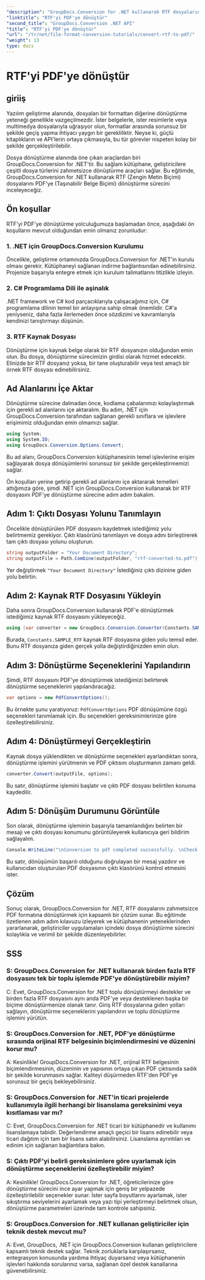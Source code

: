 ```yaml
---
"description": "GroupDocs.Conversion for .NET kullanarak RTF dosyalarını zahmetsizce PDF'ye dönüştürün. Entegrasyon için adım adım talimatlarımızı izleyin ve dosya dönüştürmenin gücünü serbest bırakın."
"linktitle": "RTF'yi PDF'ye dönüştür"
"second_title": "GroupDocs.Conversion .NET API"
"title": "RTF'yi PDF'ye dönüştür"
"url": "/tr/net/file-format-conversion-tutorials/convert-rtf-to-pdf/"
"weight": 13
type: docs
---
```

# RTF'yi PDF'ye dönüştür

## giriiş

Yazılım geliştirme alanında, dosyaları bir formattan diğerine dönüştürme yeteneği genellikle vazgeçilmezdir. İster belgelerle, ister resimlerle veya multimedya dosyalarıyla uğraşıyor olun, formatlar arasında sorunsuz bir şekilde geçiş yapma ihtiyacı yaygın bir gerekliliktir. Neyse ki, güçlü kitaplıkların ve API'lerin ortaya çıkmasıyla, bu tür görevler nispeten kolay bir şekilde gerçekleştirilebilir.

Dosya dönüştürme alanında öne çıkan araçlardan biri GroupDocs.Conversion for .NET'tir. Bu sağlam kütüphane, geliştiricilere çeşitli dosya türlerini zahmetsizce dönüştürme araçları sağlar. Bu eğitimde, GroupDocs.Conversion for .NET kullanarak RTF (Zengin Metin Biçimi) dosyalarını PDF'ye (Taşınabilir Belge Biçimi) dönüştürme sürecini inceleyeceğiz.

## Ön koşullar

RTF'yi PDF'ye dönüştürme yolculuğumuza başlamadan önce, aşağıdaki ön koşulların mevcut olduğundan emin olmanız zorunludur:

### 1. .NET için GroupDocs.Conversion Kurulumu

Öncelikle, geliştirme ortamınızda GroupDocs.Conversion for .NET'in kurulu olması gerekir. Kütüphaneyi sağlanan indirme bağlantısından edinebilirsiniz. Projenize başarıyla entegre etmek için kurulum talimatlarını titizlikle izleyin.

### 2. C# Programlama Dili ile aşinalık

.NET framework ve C# kod parçacıklarıyla çalışacağımız için, C# programlama dilinin temel bir anlayışına sahip olmak önemlidir. C#'a yeniyseniz, daha fazla ilerlemeden önce sözdizimi ve kavramlarıyla kendinizi tanıştırmayı düşünün.

### 3. RTF Kaynak Dosyası

Dönüştürme için kaynak belge olarak bir RTF dosyanızın olduğundan emin olun. Bu dosya, dönüştürme sürecimizin girdisi olarak hizmet edecektir. Elinizde bir RTF dosyanız yoksa, bir tane oluşturabilir veya test amaçlı bir örnek RTF dosyası edinebilirsiniz.

## Ad Alanlarını İçe Aktar

Dönüştürme sürecine dalmadan önce, kodlama çabalarımızı kolaylaştırmak için gerekli ad alanlarını içe aktaralım. Bu adım, .NET için GroupDocs.Conversion tarafından sağlanan gerekli sınıflara ve işlevlere erişimimiz olduğundan emin olmamızı sağlar.

```csharp
using System;
using System.IO;
using GroupDocs.Conversion.Options.Convert;
```

Bu ad alanı, GroupDocs.Conversion kütüphanesinin temel işlevlerine erişim sağlayarak dosya dönüşümlerini sorunsuz bir şekilde gerçekleştirmemizi sağlar.

Ön koşulları yerine getirip gerekli ad alanlarını içe aktararak temelleri attığımıza göre, şimdi .NET için GroupDocs.Conversion kullanarak bir RTF dosyasını PDF'ye dönüştürme sürecine adım adım bakalım.

## Adım 1: Çıktı Dosyası Yolunu Tanımlayın

Öncelikle dönüştürülen PDF dosyasını kaydetmek istediğimiz yolu belirtmemiz gerekiyor. Çıktı klasörünü tanımlayın ve dosya adını birleştirerek tam çıktı dosyası yolunu oluşturun.

```csharp
string outputFolder = "Your Document Directory";
string outputFile = Path.Combine(outputFolder, "rtf-converted-to.pdf");
```

Yer değiştirmek `"Your Document Directory"` İstediğiniz çıktı dizinine giden yolu belirtin.

## Adım 2: Kaynak RTF Dosyasını Yükleyin

Daha sonra GroupDocs.Conversion kullanarak PDF'e dönüştürmek istediğimiz kaynak RTF dosyasını yükleyeceğiz.

```csharp
using (var converter = new GroupDocs.Conversion.Converter(Constants.SAMPLE_RTF))
```

Burada, `Constants.SAMPLE_RTF` kaynak RTF dosyasına giden yolu temsil eder. Bunu RTF dosyanıza giden gerçek yolla değiştirdiğinizden emin olun.

## Adım 3: Dönüştürme Seçeneklerini Yapılandırın

Şimdi, RTF dosyasını PDF'ye dönüştürmek istediğimizi belirterek dönüştürme seçeneklerini yapılandıracağız.

```csharp
var options = new PdfConvertOptions();
```

Bu örnekte şunu yaratıyoruz: `PdfConvertOptions` PDF dönüşümüne özgü seçenekleri tanımlamak için. Bu seçenekleri gereksinimlerinize göre özelleştirebilirsiniz.

## Adım 4: Dönüştürmeyi Gerçekleştirin

Kaynak dosya yüklendikten ve dönüştürme seçenekleri ayarlandıktan sonra, dönüştürme işlemini yürütmenin ve PDF çıktısını oluşturmanın zamanı geldi.

```csharp
converter.Convert(outputFile, options);
```

Bu satır, dönüştürme işlemini başlatır ve çıktı PDF dosyası belirtilen konuma kaydedilir.

## Adım 5: Dönüşüm Durumunu Görüntüle

Son olarak, dönüştürme işleminin başarıyla tamamlandığını belirten bir mesajı ve çıktı dosyası konumunu görüntüleyerek kullanıcıya geri bildirim sağlayalım.

```csharp
Console.WriteLine("\nConversion to pdf completed successfully. \nCheck output in {0}", outputFolder);
```

Bu satır, dönüşümün başarılı olduğunu doğrulayan bir mesaj yazdırır ve kullanıcıdan oluşturulan PDF dosyasının çıktı klasörünü kontrol etmesini ister.

## Çözüm

Sonuç olarak, GroupDocs.Conversion for .NET, RTF dosyalarını zahmetsizce PDF formatına dönüştürmek için kapsamlı bir çözüm sunar. Bu eğitimde özetlenen adım adım kılavuzu izleyerek ve kütüphanenin yeteneklerinden yararlanarak, geliştiriciler uygulamaları içindeki dosya dönüştürme sürecini kolaylıkla ve verimli bir şekilde düzenleyebilirler.

## SSS

### S: GroupDocs.Conversion for .NET kullanarak birden fazla RTF dosyasını tek bir toplu işlemde PDF'ye dönüştürebilir miyim?

C: Evet, GroupDocs.Conversion for .NET toplu dönüştürmeyi destekler ve birden fazla RTF dosyasını aynı anda PDF'ye veya desteklenen başka bir biçime dönüştürmenize olanak tanır. Giriş RTF dosyalarına giden yolları sağlayın, dönüştürme seçeneklerini yapılandırın ve toplu dönüştürme işlemini yürütün.

### S: GroupDocs.Conversion for .NET, PDF'ye dönüştürme sırasında orijinal RTF belgesinin biçimlendirmesini ve düzenini korur mu?

A: Kesinlikle! GroupDocs.Conversion for .NET, orijinal RTF belgesinin biçimlendirmesinin, düzeninin ve yapısının ortaya çıkan PDF çıktısında sadık bir şekilde korunmasını sağlar. Kaliteyi düşürmeden RTF'den PDF'ye sorunsuz bir geçiş bekleyebilirsiniz.

### S: GroupDocs.Conversion for .NET'in ticari projelerde kullanımıyla ilgili herhangi bir lisanslama gereksinimi veya kısıtlaması var mı?

C: Evet, GroupDocs.Conversion for .NET ticari bir kütüphanedir ve kullanımı lisanslamaya tabidir. Değerlendirme amaçlı geçici bir lisans edinebilir veya ticari dağıtım için tam bir lisans satın alabilirsiniz. Lisanslama ayrıntıları ve edinim için sağlanan bağlantılara bakın.

### S: Çıktı PDF'yi belirli gereksinimlere göre uyarlamak için dönüştürme seçeneklerini özelleştirebilir miyim?

A: Kesinlikle! GroupDocs.Conversion for .NET, öğreticilerinize göre dönüştürme sürecini ince ayar yapmak için geniş bir yelpazede özelleştirilebilir seçenekler sunar. İster sayfa boyutlarını ayarlamak, ister sıkıştırma seviyelerini ayarlamak veya yazı tipi yerleştirmeyi belirtmek olsun, dönüştürme parametreleri üzerinde tam kontrole sahipsiniz.

### S: GroupDocs.Conversion for .NET kullanan geliştiriciler için teknik destek mevcut mu?

A: Evet, GroupDocs, .NET için GroupDocs.Conversion kullanan geliştiricilere kapsamlı teknik destek sağlar. Teknik zorluklarla karşılaşırsanız, entegrasyon konusunda yardıma ihtiyaç duyarsanız veya kütüphanenin işlevleri hakkında sorularınız varsa, sağlanan özel destek kanallarına güvenebilirsiniz.